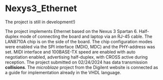 # Nexys3_Ethernet 
The project is still in development!)

The project implements Ethernet based on the Nexus 3 Spartan 6. Half-duplex mode of connecting the board and laptop via an RJ-45 cable. The LAN8710A chip is on the side of the board. The chip configuration modes were enabled via the SPI interface (MDIO, MDC) and the PHY-address was set. MIDI interface and 100BASE-TX speed are enabled with auto negotiation enabled, advertising half-duplex, with CROSS active during reception. 
The project submitted on 02/24/2024 has data transmission **collisions**.
The *microblaze* project from the Digilent website is connected as a guide for implementation already in the VHDL language.
